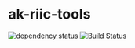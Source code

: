 # ak-riic-tools

[![dependency status](https://deps.rs/repo/github/piyawatl/ak-riic-tools/status.svg)](https://deps.rs/repo/github/piyawatl/ak-riic-tools)
[![Build Status](https://github.com/piyawatl/ak-riic-tools/workflows/CI/badge.svg)](https://github.com/piyawatl/ak-riic-tools/actions?workflow=CI)

